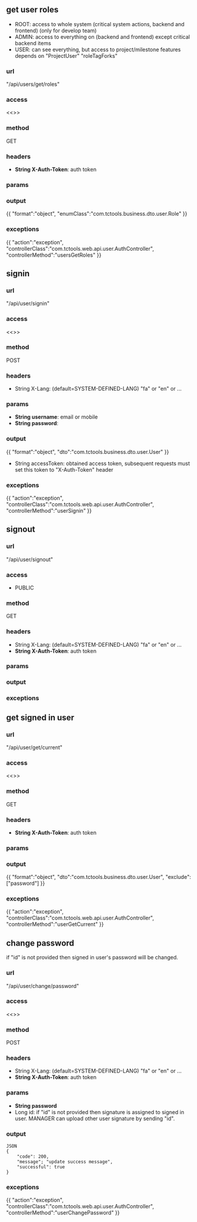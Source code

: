 ## get user roles ##
* ROOT: access to whole system (critical system actions, backend and frontend) (only for develop team)
* ADMIN: access to everything on (backend and frontend) except critical backend items
* USER: can see everything, but access to project/milestone features depends on "ProjectUser" "roleTagForks"
### url ###
"/api/users/get/roles"
### access ###
<<<access>>>
### method ###
GET
### headers ###
* **String X-Auth-Token**: auth token
### params ###

### output ###
{{
"format":"object",
"enumClass":"com.tctools.business.dto.user.Role"
}}
### exceptions ###
{{
"action":"exception",
"controllerClass":"com.tctools.web.api.user.AuthController",
"controllerMethod":"usersGetRoles"
}}




## signin ##
### url ###
"/api/user/signin"
### access ###
<<<access>>>
### method ###
POST
### headers ###
* String X-Lang: (default=SYSTEM-DEFINED-LANG) "fa" or "en" or ...
### params ###
* **String username**: email or mobile
* **String password**:
### output ###
{{
"format":"object",
"dto":"com.tctools.business.dto.user.User"
}}
* String accessToken: obtained access token, subsequent requests must set this token to "X-Auth-Token" header 
### exceptions ###
{{
"action":"exception",
"controllerClass":"com.tctools.web.api.user.AuthController",
"controllerMethod":"userSignin"
}}




## signout ##
### url ###
"/api/user/signout"
### access ###
* PUBLIC
### method ###
GET
### headers ###
* String X-Lang: (default=SYSTEM-DEFINED-LANG) "fa" or "en" or ...
* **String X-Auth-Token**: auth token
### params ###

### output ###

### exceptions ###




## get signed in user ##

### url ###
"/api/user/get/current"
### access ###
<<<access>>>
### method ###
GET
### headers ###
* **String X-Auth-Token**: auth token
### params ###
### output ###
{{
"format":"object",
"dto":"com.tctools.business.dto.user.User",
"exclude":["password"]
}}
### exceptions ###
{{
"action":"exception",
"controllerClass":"com.tctools.web.api.user.AuthController",
"controllerMethod":"userGetCurrent"
}}





## change password ##
if "id" is not provided then signed in user's password will be changed. 
### url ###
"/api/user/change/password"
### access ###
<<<access>>>
### method ###
POST
### headers ###
* String X-Lang: (default=SYSTEM-DEFINED-LANG) "fa" or "en" or ...
* **String X-Auth-Token**: auth token
### params ###
* **String password**
* Long id: if "id" is not provided then signature is assigned to signed in user. MANAGER can upload other user signature by sending "id".
### output ###
    JSON
    {
        "code": 200,
        "message"; "update success message",
        "successful": true
    }
### exceptions ###
{{
"action":"exception",
"controllerClass":"com.tctools.web.api.user.AuthController",
"controllerMethod":"userChangePassword"
}}
